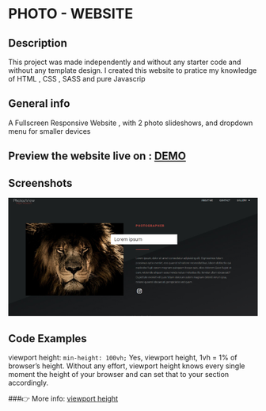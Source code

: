 

# PHOTO - WEBSITE 

## Description 

This project was made independently and without any starter code and without any template design.
I created this website to pratice my knowledge of HTML , CSS , SASS and pure Javascrip 

## General info
A Fullscreen Responsive Website , with 2 photo slideshows, and dropdown menu for smaller devices




## Preview the website live on : [DEMO]( https://carolinafledgling.github.io/Bookmark-landing-page/)

## Screenshots
![](zdjecia/readme.jpg)

## Code Examples

viewport height:  `min-height: 100vh;`  Yes, viewport height, 1vh = 1% of browser’s height.
Without any effort, viewport height knows every single moment the height of your browser and can set that to your section accordingly.

###👉 More info: [viewport height](https://css-tricks.com/fun-viewport-units/)










